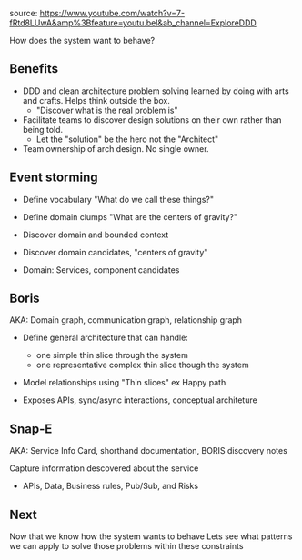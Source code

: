 source: https://www.youtube.com/watch?v=7-fRtd8LUwA&amp%3Bfeature=youtu.bel&ab_channel=ExploreDDD

How does the system want to behave?

## Benefits
* DDD and clean architecture problem solving learned by doing with arts and crafts. Helps think outside the box. 
  - "Discover what is the real problem is"
* Facilitate teams to discover design solutions on their own rather than being told. 
  - Let the "solution" be the hero not the "Architect"
* Team ownership of arch design. No single owner.

## Event storming
* Define vocabulary "What do we call these things?"
* Define domain clumps "What are the centers of gravity?"

* Discover domain and bounded context
* Discover domain candidates, "centers of gravity"
* Domain: Services, component candidates

## Boris
AKA: Domain graph, communication graph, relationship graph 

* Define general architecture that can handle:
    - one simple thin slice through the system
    - one representative complex thin slice though the system

* Model relationships using "Thin slices" ex Happy path
* Exposes APIs, sync/async interactions, conceptual architeture

## Snap-E
AKA: Service Info Card, shorthand documentation, BORIS discovery notes

Capture information descovered about the service

* APIs, Data, Business rules, Pub/Sub, and Risks

## Next
Now that we know how the system wants to behave
Lets see what patterns we can apply to solve those problems within these constraints
